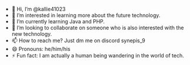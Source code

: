 - 👋 Hi, I’m @kallie41023
- 👀 I’m interested in learning more about the future technology.
- 🌱 I’m currently learning Java and PHP.
- 💞️ I’m looking to collaborate on someone who is also interested with the new technology.
- 📫 How to reach me? Just dm me on discord synepis_9
- 😄 Pronouns: he/him/his
- ⚡ Fun fact: I am actually a human being wandering in the world of tech.

<!---
kallie41023/kallie41023 is a ✨ special ✨ repository because its `README.md` (this file) appears on your GitHub profile.
You can click the Preview link to take a look at your changes.
--->
